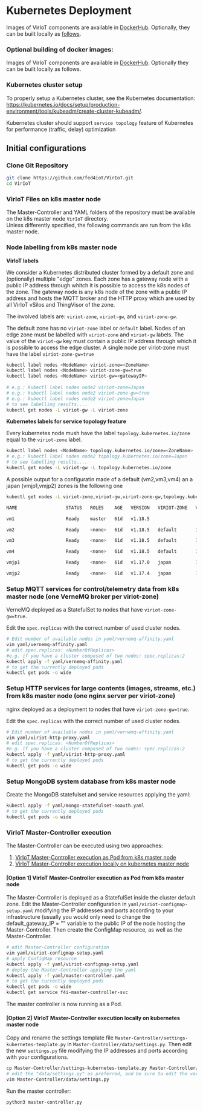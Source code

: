 # Kubernetes Deployment  

Images of VirIoT components are available in [DockerHub](https://hub.docker.com/u/fed4iot). 
Optionally, they can be built locally as [follows](Optional%20docker%20build.md). 

### Optional building of docker images:  

Images of VirIoT components are available in [DockerHub](https://hub.docker.com/u/fed4iot). Optionally they can be built locally as follows.  

### Kubernetes cluster setup  

To properly setup a Kubernetes cluster, see the Kubernetes documentation: <https://kubernetes.io/docs/setup/production-environment/tools/kubeadm/create-cluster-kubeadm/>.  

Kubernetes cluster should support `service topology` feature of Kubernetes for performance (traffic, delay) optimization
  
 
## Initial configurations
### Clone Git Repository

```bash  
git clone https://github.com/fed4iot/VirIoT.git
cd VirIoT  
```

### VirIoT Files on k8s master node  

The Master-Controller and YAML folders of the repository must be available on the k8s master node `VirIoT` directory.  
Unless differently specified, the following commands are run from the k8s master node.  

### Node labelling from k8s master node  

**VirIoT labels**

We consider a Kubernetes distributed cluster formed by a default zone and (optionally) multiple "edge" zones. 
Each zone has a gateway node with a public IP address through whitch it is possible to access the k8s nodes of the zone. The gateway node is any k8s node of the zone with a public IP address and hosts the MQTT broker and the HTTP proxy which are used by all VirIoT vSilos and ThingVisor of the zone.

The involved labels are: `viriot-zone`, `viriot-gw`, and `viriot-zone-gw`.

The default zone has no `viriot-zone` label or `default` label. Nodes of an edge zone must be labelled with `viriot-zone` and `viriot-gw` labels. The value of the `viriot-gw` key must contain a public IP address through which it is possible to access the edge cluster. A single node per viriot-zone must have  the label `viriot-zone-gw=true`


```bash  
kubectl label nodes <NodeName> viriot-zone=<ZoneName>
kubectl label nodes <NodeName> viriot-zone-gw=true   
kubectl label nodes <NodeName> viriot-gw=<gatewayIP>  
 
# e.g.: kubectl label nodes node2 viriot-zone=Japan  
# e.g.: kubectl label nodes node2 viriot-zone-gw=true  
# e.g.: kubectl label nodes node2 viriot-zone=Japan 
# to see labelling results....  
kubectl get nodes -L viriot-gw -L viriot-zone  
```   

**Kubernetes labels for service topology feature**

Every kubernetes node mush have the label `topology.kubernetes.io/zone` equal to the `viriot-zone` label.     

```bash 
kubectl label nodes <NodeName> topology.kubernetes.io/zone=<ZoneName>
# e.g.: kubectl label nodes node2 topology.kubernetes.io/zone=Japan
# to see labelling results....  
kubectl get nodes -L viriot-gw -L topology.kubernetes.io/zone  
```   

A possible output for a configuratin made of a default (vm2,vm3,vm4) an a japan (vmjp1,vmjp2) zones is the following one


```bash
kubectl get nodes -L viriot-zone,viriot-gw,viriot-zone-gw,topology.kubernetes.io/zone

NAME                  STATUS   ROLES    AGE   VERSION   VIRIOT-ZONE   VIRIOT-GW       VIRIOT-ZONE-GW   ZONE

vm1                   Ready    master   61d   v1.18.5                                                  

vm2                   Ready    <none>   61d   v1.18.5   default       13.80.153.4     true             default

vm3                   Ready    <none>   61d   v1.18.5   default       13.80.153.4                      default

vm4                   Ready    <none>   61d   v1.18.5   default       13.80.153.4                      default

vmjp1                 Ready    <none>   61d   v1.17.0   japan         13.78.102.196   true             japan

vmjp2                 Ready    <none>   61d   v1.17.4   japan         13.78.102.196                    japan

``` 

### Setup MQTT services for control/telemetry data from k8s master node (one VerneMQ broker per viriot-zone)

VerneMQ deployed as a StatefulSet to nodes that have `viriot-zone-gw=true`.  
 
Edit the `spec.replicas` with the correct number of used cluster nodes.  


```bash  
# Edit number of available nodes in yaml/vernemq-affinity.yaml  
vim yaml/vernemq-affinity.yaml  
# edit spec.replicas: <NumberOfReplicas>  
#e.g. if you have a cluster composed of two nodes: spec.replicas:2  
kubectl apply -f yaml/vernemq-affinity.yaml  
# to get the currently deployed pods  
kubectl get pods -o wide  
```  

### Setup HTTP services for large contents (images, streams, etc.) from k8s master node (one nginx server per viriot-zone)

nginx deployed as a deployment to nodes that have `viriot-zone-gw=true`.  
 
Edit the `spec.replicas` with the correct number of used cluster nodes.  


```bash  
# Edit number of available nodes in yaml/vernemq-affinity.yaml  
vim yaml/viriot-http-proxy.yaml  
# edit spec.replicas: <NumberOfReplicas>  
#e.g. if you have a cluster composed of two nodes: spec.replicas:2  
kubectl apply -f yaml/viriot-http-proxy.yaml  
# to get the currently deployed pods  
kubectl get pods -o wide  
```    


### Setup MongoDB system database from k8s master node  

Create the MongoDB statefulset and service resources applying the yaml:  

```bash  
kubectl apply -f yaml/mongo-statefulset-noauth.yaml  
# to get the currently deployed pods  
kubectl get pods -o wide  
```  
  

### VirIoT Master-Controller execution
The Master-Controller can be executed using two approaches:
1. [VirIoT Master-Controller execution as Pod from k8s master node](#option-1-viriot-master-controller-execution-as-pod-from-k8s-master-node)
2. [VirIoT Master-Controller execution locally on kubernetes master node](#option-2-viriot-master-controller-execution-locally-on-kubernetes-master-node)

#### [Option 1] VirIoT Master-Controller execution as Pod from k8s master node

The Master-Controller is deployed as a StatefulSet inside the cluster default zone. 
Edit the Master-Controller configuration in `yaml/viriot-configmap-setup.yaml` modifying the IP addresses 
and ports according to your infrastructure (usually you would only need to change the 
default_gateway_IP = "" variable to the public IP of the node hosting the Master-Controller. 
Then create the ConfigMap resource, as well as the Master-Controller.

```bash    
# edit Master-Controller configuration
vim yaml/viriot-configmap-setup.yaml
# apply ConfigMap resource
kubectl apply -f yaml/viriot-configmap-setup.yaml 
# deploy the Master-Controller applying the yaml
kubectl apply -f yaml/master-controller.yaml  
# to get the currently deployed pods  
kubectl get pods -o wide  
kubectl get service f4i-master-controller-svc  
```  

The master controller is now running as a Pod.
  

#### [Option 2] VirIoT Master-Controller execution locally on kubernetes master node  
Copy and rename the settings template file `Master-Controller/settings-kubernetes-template.py` in `Master-Controller/data/settings.py`.
Then edit the new `settings.py` file modifying the IP addresses and ports according with your configurations.  
  
```bash    
cp Master-Controller/settings-kubernetes-template.py Master-Controller/data/settings.py  
# edit the "data/settings.py" as preferred, and be sure to edit the variable master_controller_in_container=False  
vim Master-Controller/data/settings.py
```  

Run the master controller:  

```bash  
python3 master-controller.py  
```  
    
